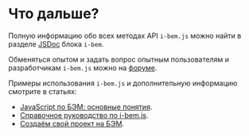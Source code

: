 # Что дальше?

Полную информацию обо всех методах API `i-bem.js` можно найти в разделе [JSDoc](https://ru.bem.info/libs/bem-core/current/desktop/i-bem/jsdoc/) блока `i-bem`.

Обменяться опытом и задать вопрос опытным пользователям и разработчикам `i-bem.js` можно на [форуме](https://ru.bem.info/forum/).

Примеры использования `i-bem.js` и дополнительную информацию смотрите в статьях:

* [JavaScript по БЭМ: основные понятия](https://github.com/bem/bem-method/blob/bem-info-data/articles/bem-js-main-terms/bem-js-main-terms.ru.md).
* [Справочное руководство по i-bem.js](https://ru.bem.info/platform/tutorials/i-bem/).
* [Создаём свой проект на БЭМ](https://ru.bem.info/platform/tutorials/start-with-project-stub/).
